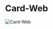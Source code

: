 # Card-Web
![Card-Web](https://github.com/Dishantsangani/Card-Web/assets/128277319/5e6da10c-8a75-4f88-acb9-7e8f1ddbf2fd)
